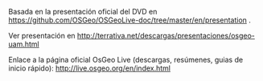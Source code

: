 
Basada en la presentación oficial del DVD en https://github.com/OSGeo/OSGeoLive-doc/tree/master/en/presentation .

Ver presentación en http://terrativa.net/descargas/presentaciones/osgeo-uam.html

Enlace a la página oficial OsGeo Live (descargas, resúmenes, guias de inicio rápido): http://live.osgeo.org/en/index.html